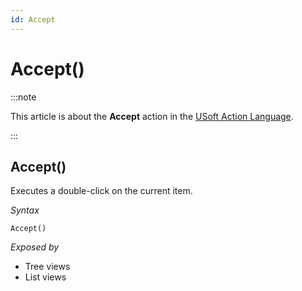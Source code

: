 ```yaml
---
id: Accept
---
```


# Accept()




:::note

This article is about the **Accept** action in the [USoft Action Language](/Task_flow/Action_Language_reference/USoft_Action_Language.md).

:::

## **Accept()**

Executes a double-click on the current item.

*Syntax*

```
Accept()
```

*Exposed by*

- Tree views
- List views
